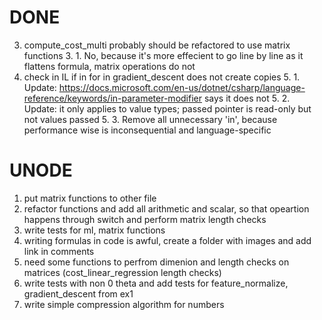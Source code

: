 # DONE
3. compute_cost_multi probably should be refactored to use matrix functions
    3. 1. No, because it's more effecient to go line by line as it flattens formula, matrix operations do not
5. check in IL if in for in gradient_descent does not create copies
    5. 1. Update: https://docs.microsoft.com/en-us/dotnet/csharp/language-reference/keywords/in-parameter-modifier says it does not
    5. 2. Update: it only applies to value types; passed pointer is read-only but not values passed
    5. 3. Remove all unnecessary 'in', because performance wise is inconsequential and language-specific

# UNODE
1. put matrix functions to other file
2. refactor functions and add all arithmetic and scalar, so that opeartion happens through switch and perform matrix length checks
4. write tests for ml, matrix functions
6. writing formulas in code is awful, create a folder with images and add link in comments
7. need some functions to perfrom dimenion and length checks on matrices (cost_linear_regression length checks) 
8. write tests with non 0 theta and add tests for feature_normalize, gradient_descent from ex1
9. write simple compression algorithm for numbers